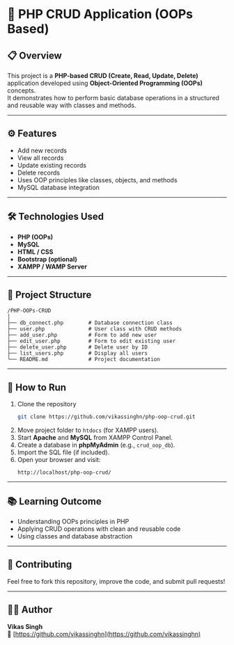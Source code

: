# 🧩 PHP CRUD Application (OOPs Based)

## 📋 Overview
This project is a **PHP-based CRUD (Create, Read, Update, Delete)** application developed using **Object-Oriented Programming (OOPs)** concepts.  
It demonstrates how to perform basic database operations in a structured and reusable way with classes and methods.

---

## ⚙️ Features
- Add new records  
- View all records  
- Update existing records  
- Delete records  
- Uses OOP principles like classes, objects, and methods  
- MySQL database integration  

---

## 🛠️ Technologies Used
- **PHP (OOPs)**  
- **MySQL**  
- **HTML / CSS**  
- **Bootstrap (optional)**  
- **XAMPP / WAMP Server**

---

## 🧠 Project Structure
```
/PHP-OOPs-CRUD
│
├── db_connect.php        # Database connection class
├── user.php              # User class with CRUD methods
├── add_user.php          # Form to add new user
├── edit_user.php         # Form to edit existing user
├── delete_user.php       # Delete user by ID
├── list_users.php        # Display all users
└── README.md             # Project documentation
```

---

## 🚀 How to Run
1. Clone the repository  
   ```bash
   git clone https://github.com/vikassinghn/php-oop-crud.git
   ```
2. Move project folder to `htdocs` (for XAMPP users).  
3. Start **Apache** and **MySQL** from XAMPP Control Panel.  
4. Create a database in **phpMyAdmin** (e.g., `crud_oop_db`).  
5. Import the SQL file (if included).  
6. Open your browser and visit:  
   ```
   http://localhost/php-oop-crud/
   ```

---

## 📚 Learning Outcome
- Understanding OOPs principles in PHP  
- Applying CRUD operations with clean and reusable code  
- Using classes and database abstraction  

---

## 🤝 Contributing
Feel free to fork this repository, improve the code, and submit pull requests!

---

## 🧑‍💻 Author
**Vikas Singh**  
🔗 [https://github.com/vikassinghn](https://github.com/vikassinghn)
